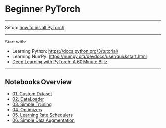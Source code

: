 # Beginner PyTorch

---

Setup: [how to install PyTorch](../../how_to/install_pytorch.md).

---

Start with:
* Learning Python: https://docs.python.org/3/tutorial/
* Learning NumPy: https://numpy.org/devdocs/user/quickstart.html
* [Deep Learning with PyTorch: A 60 Minute Blitz](https://docs.pytorch.org/tutorials/beginner/deep_learning_60min_blitz.html)

---

## Notebooks Overview

* [01. Custom Dataset](./01_custom_dataset.ipynb)
* [02. DataLoader](./02_dataloader.ipynb)
* [03. Simple Training](./03_simple_training.ipynb)
* [04. Optimizers](./04_optimizers.ipynb)
* [05. Learning Rate Schedulers](./05_lr_schedulers.ipynb)
* [06. Simple Data Augmentation](./06_data_augmentation.ipynb)
